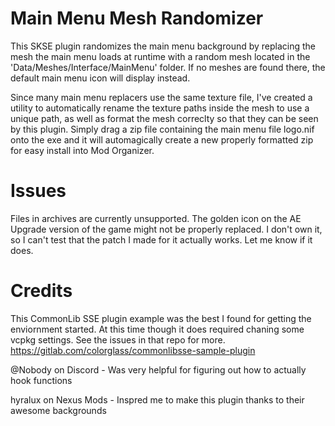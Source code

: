 # Main Menu Mesh Randomizer
This SKSE plugin randomizes the main menu background by
replacing the mesh the main menu loads at runtime with a random mesh
located in the 'Data/Meshes/Interface/MainMenu' folder.
If no meshes are found there, the default main menu icon will display instead.


Since many main menu replacers use the same texture file, I've created a utility to automatically
rename the texture paths inside the mesh to use a unique path, as well as format the mesh correclty
so that they can be seen by this plugin. Simply drag a zip file containing the main menu file logo.nif
onto the exe and it will automagically create a new properly formatted zip for easy install into Mod Organizer.

# Issues
Files in archives are currently unsupported.
The golden icon on the AE Upgrade version of the game might not be properly replaced.
I don't own it, so I can't test that the patch I made for it actually works. Let me know if it does.

# Credits
This CommonLib SSE plugin example was the best I found for getting the enviornment started.
At this time though it does required chaning some vcpkg settings. See the issues in that repo for more.
https://gitlab.com/colorglass/commonlibsse-sample-plugin

@Nobody on Discord - Was very helpful for figuring out how to actually hook functions

hyralux on Nexus Mods - Inspred me to make this plugin thanks to their awesome backgrounds